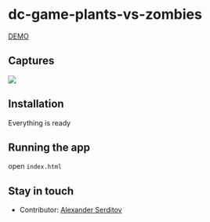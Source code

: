 # dc-game-plants-vs-zombies

[DEMO](https://dguard.github.io/dguard-game-plants-vs-zombies/)

## Captures
  <img src="./captures/plant-attack.gif" />

## Installation

Everything is ready


## Running the app

open `index.html`

## Stay in touch

- Contributor: [Alexander Serditov](mailto:mededr90@gmail.com)
